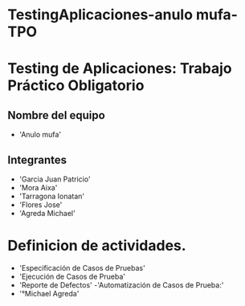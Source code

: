 # TestingAplicaciones-anulo mufa-TPO
# Testing de Aplicaciones: Trabajo Práctico Obligatorio
## Nombre del equipo
- 'Anulo mufa'
## Integrantes
- 'Garcia Juan Patricio'
- 'Mora Aixa'
- 'Tarragona Ionatan'
- 'Flores Jose'
- 'Agreda Michael'

# Definicion de  actividades.
- 'Especificación de Casos de Pruebas'
- 'Ejecución de Casos de Prueba'
- 'Reporte de Defectos'
-'Automatización de Casos de Prueba:'
 -    '°Michael Agreda'
